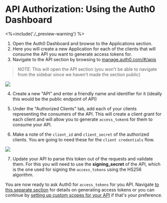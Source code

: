 # API Authorization: Using the Auth0 Dashboard
<%=include('./_preview-warning') %>

1. Open the Auth0 Dashboard and browse to the Applications section.
2. Here you will create a new Application for each of the clients that will consume the API you want to generate access tokens for.
3. Navigate to the API section by browsing to [manage.auth0.com/#/apis](http://manage.auth0.com/#/apis)

  > *NOTE*: This will open the API section (you won't be able to navigate from the sidebar since we haven't made the section public)

  ![](/media/articles/api-auth/api-section.png)

4. Create a new "API" and enter a friendly name and identifier for it (ideally this would be the public endpoint of API)

  [](/media/articles/api-auth/new-api.png)

5. Under the "Authorized Clients" tab, add each of your clients representing the consumers of the API. This will create a client grant for each client and will allow you to generate `access_token`s for them to consume your API.

6. Make a note of the `client_id` and `client_secret` of the authorized clients. You are going to need these for the `client credentials` flow.

  ![](/media/articles/api-auth/authorized-client.png)

7. Update your API to parse this token out of the requests and validate them. For this you will need to use the **signing_secret** of the API, which is the one used for signing the `access_tokens` using the HS256 algorithm.

You are now ready to ask Auth0 for `access_tokens` for you API. Navigate [to this separate section](/api-auth/asking-for-access-tokens) for details on generating access tokens or you can continue by [setting up custom scopes for your API](/api-auth/adding-scopes) if that's your preference.
